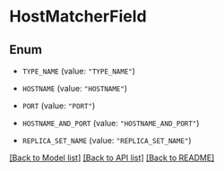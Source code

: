 # HostMatcherField

## Enum


* `TYPE_NAME` (value: `"TYPE_NAME"`)

* `HOSTNAME` (value: `"HOSTNAME"`)

* `PORT` (value: `"PORT"`)

* `HOSTNAME_AND_PORT` (value: `"HOSTNAME_AND_PORT"`)

* `REPLICA_SET_NAME` (value: `"REPLICA_SET_NAME"`)


[[Back to Model list]](../README.md#documentation-for-models) [[Back to API list]](../README.md#documentation-for-api-endpoints) [[Back to README]](../README.md)


